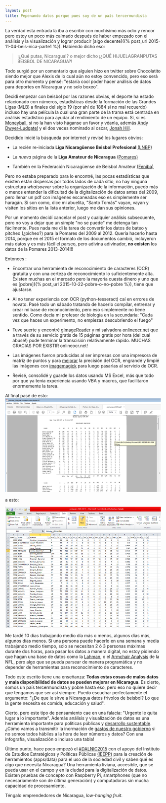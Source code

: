 ```yaml
---
layout: post
title: Pepenando datos porque pues soy de un país tercermundista
---
```

La verdad esta entrada la iba a escribir con muchísimo más odio y rencor pero estoy un poco más calmado después de haber empezado con el análisis y la visualización y lograr producir [algo decente]({% post_url 2015-11-04-beis-nica-parte1 %}). Habiendo dicho eso:

> ¡¿Qué putas, Nicaragua!? o mejor dicho ¡¿QUÉ HIJUELAGRANPUTAS BEISBOL DE NICARAGUA?!

Todo surgió por un comentario que alguien hizo en twitter sobre Chocolatito siendo mejor que Alexis de lo cual aún no estoy convencido, pero eso será para otro momento y pensé: "estaría cool poder hacer análisis de datos para deportes en Nicaragua y no solo boxeo".

Decidí empezar con beisbol por las razones obvias, el deporte ha estado relacionado con números, estadísticas desde la formación de las Grandes Ligas (MLB) a finales del siglo 19 (por ahí de 1884 si no mal recuerdo) incluso hay una película la cual una gran parte de la trama está centrada en análisis estadístico para ayudar al rendimiento de un equipo. Sí, sí es [Moneyball](http://en.wikipedia.org/wiki/Moneyball_(film)), si no la han visto háganse un favor y véanla, además [Andy Dwyer-Ludgate!](https://en.wikipedia.org/wiki/Chris_Pratt) y el dos veces nominado al oscar, [Jonah Hill](https://en.wikipedia.org/wiki/Jonah_Hill).

Decidido inicié la búsqueda por internet y revisé los lugares obvios:

* La recién re-iniciada **Liga Nicaragüense Beisbol Profesional** [(LNBP)](http://lbpn.com.ni/)

* La _nueva_ página de la **Liga Amateur de Nicaragua** [ (Pomares)](http://www.beisbolgpo.tk/#)

* También en la Federación Nicaragüense de Beisbol Amateur [ (Feniba)](http://www.feniba.org/)

Pero no estaba preparado para lo encontré, las pocas estadísticas que existen están dispersas por todos lados de cada sitio, no hay ninguna estructura _whatsoever_ sobre la organización de la información, puedo más o menos entender la dificultad de la digitalización de datos antes del 2009, pero llenar un pdf con imágenes escaneadas eso es simplemente ser haragán. Si son como, dice mi abuelita, "Santo Tomás" vayan, vayan y visiten los sitios en la lista anterior, luego me dan sus opiniones.

Por un momento decidí cancelar el post y cualquier análisis subsecuente, pero no voy a dejar que un simple "no se puede" me detenga tan fácilmente. Pues nada me di la tarea de convertir los datos de bateo y pitcheo (¿picheo?) para la Pomares del 2009 al 2012. Quería hacerlo hasta 2014, porque en el 2015 el formato de los documentos cambió, incluyeron más datos y es más fácil el parseo, pero adivina adivinador, **no existen** los datos de la Pomares 2013-2014!!!

Entonces :

+ Encontrar una herramienta de reconocimiento de caracteres (OCR) gratuita y con una certeza de reconocimiento lo suficientemente alta. Existen muchas en el mercado pero la mayoría cuesta dinero y uno que es [pobre]({% post_url 2015-10-22-pobre-o-no-pobre %}), tiene que ajustarse.

+ Al no tener experiencia con OCR (python-tesseract) caí en errores de novato. Pasé todo un sábado tratando de hacerlo compilar, entrenar y crear mi base de reconocimiento, pero eso simplemente no tiene sentido. Como decía mi profesor de biología en la secundaria: "Cada vez que haces un experimento, no empiezas descubriendo el fuego"

+ Tuve suerte y encontré [gImageReader](http://sourceforge.net/projects/gimagereader/) y mi salvadora [onlineocr.net](http://www.onlineocr.net/) que a través de su servicio gratis de 15 páginas gratis por hora (del cual abusé!) pude terminar la transcisión relativamente rápido. MUCHAS GRACIAS POR EXISTIR onlineocr.net!

+ Las imágenes fueron producidas al ser impresas con una impresora de matriz de puntos y para [mejorar](http://usabilityetc.com/2009/01/improve-dot-matrix-ocr-performance-tutorial/) la precisión del OCR, engrandé y limpié las imágenes con [imagemagick](http://www.fmwconcepts.com/imagemagick/textcleaner/) para luego pasarlas al servicio de OCR.

+ Revisé, consolidé y guarde los datos usando MS Excel, más que todo por que ya tenía experiencia usando VBA y macros, que facilitaron enormemente la tarea.

Al final pasé de esto:
![Datos Originales de Pomares](/img/beis/screen_01.png "Eran scans ¬¬")

a esto:

![Datos Finales Pomares](/img/beis/screen_02.png "Algo trabajable :)")

Me tardé 10 días trabajando medio día más o menos, algunos días más, algunos días menos. Si una persona puede hacerlo en una semana y media trabajando medio tiempo, solo se necesitan 2 ó 3 personas máximas durante dos horas, para pasar los datos a manera digital, no estoy pidiendo que hagan una base de datos como la [Lahman](http://www.seanlahman.com/baseball-archive/statistics/), o el [Armchair Analysis](http://armchairanalysis.com/) de la NFL, pero algo que se pueda parsear de manera programática y no depender de herramientas para reconocimiento de caracteres.

Todo este escrito tiene una enseñanza: **Todas estas cosas de malos datos y mala disponibilidad de datos se pueden mejorar en Nicaragua**. Es cierto, somos un país tercermundista y pobre hasta eso, pero eso no quiere decir que tengamos que ser así siempre. Puedo escuchar perfectamente el argumento: "¿De que le sirve a Nicaragua datos frívolos de beisbol? Lo que la gente necesita es comida, educación y salud".

Cierto, pero este tipo de pensamiento cae en una falacia: "Urgente le quita lugar a lo importante". Además análisis y visualización de datos es una herramienta importante para políticas públicas y [desarrollo sustentable](http://blogs.iadb.org/ciudadessostenibles/2015/11/03/urban-dashboard/). ¿Cómo vamos a transmitir la inormación de [gastos de nuestro gobierno](https://twitter.com/laprensa/status/661606399907090432) si no somos todos hábiles a la hora de leer números y datos? Con una infografía, visualización o incluso una tabla!

Último punto, hace poco empezó el [#DALNIC2015](https://twitter.com/hashtag/DALNIC2015?src=hash) con el apoyo del Instituto de Estudios Estratégicos y Políticas Públicas [(IEEPP)](https://twitter.com/ieepp) para la creación de herramientos (apps/data) para el uso de la sociedad civil y saben qué es algo que necesita Nicaragua? Una herramienta liviana, accesible, que se pueda usar en el campo y en la ciudad para la digitalización de datos. Existen pruebas de concepto con Raspberry Pi, smartphones (que no necesariamente son de última generación) y computadoras sin mucha capacidad de procesamiento.

Téngalo emprendedores de Nicaragua, _low-hanging fruit_.
